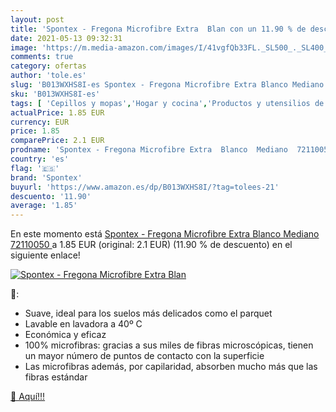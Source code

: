 ```yaml
---
layout: post
title: 'Spontex - Fregona Microfibre Extra  Blan con un 11.90 % de descuento'
date: 2021-05-13 09:32:31
image: 'https://m.media-amazon.com/images/I/41vgfQb33FL._SL500_._SL400_.jpg'
comments: true
category: ofertas
author: 'tole.es'
slug: 'B013WXHS8I-es Spontex - Fregona Microfibre Extra Blanco Mediano 72110050'
sku: 'B013WXHS8I-es'
tags: [ 'Cepillos y mopas','Hogar y cocina','Productos y utensilios de limpieza','fregona','spontex', ]
actualPrice: 1.85 EUR
currency: EUR
price: 1.85
comparePrice: 2.1 EUR
prodname: 'Spontex - Fregona Microfibre Extra  Blanco  Mediano  72110050 '
country: 'es'
flag: '🇪🇸'
brand: 'Spontex'
buyurl: 'https://www.amazon.es/dp/B013WXHS8I/?tag=tolees-21'
descuento: '11.90'
average: '1.85'
---
```


En este momento está [Spontex - Fregona Microfibre Extra  Blanco  Mediano  72110050 ](https://www.amazon.es/dp/B013WXHS8I/?tag=tolees-21) a 1.85 EUR (original: 2.1 EUR) (11.90 %  de descuento) en el siguiente enlace!

[![Spontex - Fregona Microfibre Extra  Blan](https://m.media-amazon.com/images/I/41vgfQb33FL._SL500_._SL400_.jpg)](https://www.amazon.es/dp/B013WXHS8I/?tag=tolees-21)

🔎:

- Suave, ideal para los suelos más delicados como el parquet
- Lavable en lavadora a 40º C
- Económica y eficaz
- 100% microfibras: gracias a sus miles de fibras microscópicas, tienen un mayor número de puntos de contacto con la superficie
- Las microfibras además, por capilaridad, absorben mucho más que las fibras estándar

[🛒 Aquí!!!](https://www.amazon.es/dp/B013WXHS8I/?tag=tolees-21)
